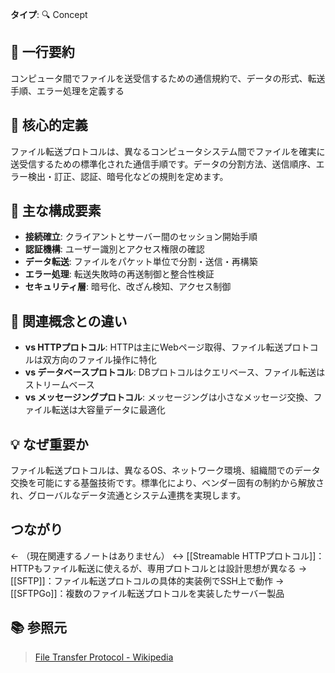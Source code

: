 **タイプ**: 🔍 Concept

## 📝 一行要約
コンピュータ間でファイルを送受信するための通信規約で、データの形式、転送手順、エラー処理を定義する

## 🎯 核心的定義
ファイル転送プロトコルは、異なるコンピュータシステム間でファイルを確実に送受信するための標準化された通信手順です。データの分割方法、送信順序、エラー検出・訂正、認証、暗号化などの規則を定めます。

## 🌟 主な構成要素
- **接続確立**: クライアントとサーバー間のセッション開始手順
- **認証機構**: ユーザー識別とアクセス権限の確認
- **データ転送**: ファイルをパケット単位で分割・送信・再構築
- **エラー処理**: 転送失敗時の再送制御と整合性検証
- **セキュリティ層**: 暗号化、改ざん検知、アクセス制御

## 🔄 関連概念との違い
- **vs HTTPプロトコル**: HTTPは主にWebページ取得、ファイル転送プロトコルは双方向のファイル操作に特化
- **vs データベースプロトコル**: DBプロトコルはクエリベース、ファイル転送はストリームベース
- **vs メッセージングプロトコル**: メッセージングは小さなメッセージ交換、ファイル転送は大容量データに最適化

## 💡 なぜ重要か
ファイル転送プロトコルは、異なるOS、ネットワーク環境、組織間でのデータ交換を可能にする基盤技術です。標準化により、ベンダー固有の制約から解放され、グローバルなデータ流通とシステム連携を実現します。

## つながり

← （現在関連するノートはありません）
↔ [[Streamable HTTPプロトコル]]：HTTPもファイル転送に使えるが、専用プロトコルとは設計思想が異なる
→ [[SFTP]]：ファイル転送プロトコルの具体的実装例でSSH上で動作
→ [[SFTPGo]]：複数のファイル転送プロトコルを実装したサーバー製品

## 📚 参照元
> [File Transfer Protocol - Wikipedia](https://en.wikipedia.org/wiki/File_Transfer_Protocol)
